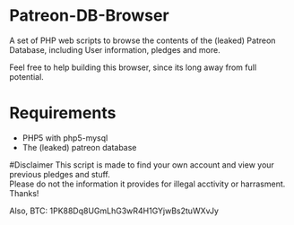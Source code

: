 # Patreon-DB-Browser
A set of PHP web scripts to browse the contents of the (leaked) Patreon Database, including User information, pledges and more.

Feel free to help building this browser, since its long away from full potential.

# Requirements
- PHP5 with php5-mysql<br/>
- The (leaked) patreon database

#Disclaimer
This script is made to find your own account and view your previous pledges and stuff.<br/>
Please do not the information it provides for illegal acctivity or harrasment. Thanks!

Also, BTC: 1PK88Dq8UGmLhG3wR4H1GYjwBs2tuWXvJy
